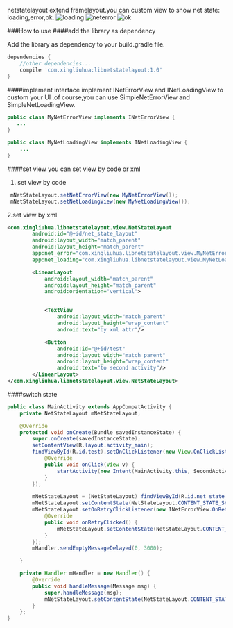 netstatelayout extend framelayout.you can custom view to show net state: loading,error,ok.
![loading](https://github.com/xingliuhua/netStateLayout/blob/master/screenshot-1533289379486.jpg)
![neterror](https://github.com/xingliuhua/netStateLayout/blob/master/screenshot-1533289408273.jpg)
![ok](https://github.com/xingliuhua/netStateLayout/blob/master/screenshot-1533289418975.jpg)

###How to use
####add the library as dependency

Add the library as dependency to your build.gradle file.
```gradle
dependencies {
	//other dependencies...
	compile 'com.xingliuhua:libnetstatelayout:1.0'
}
```
####implement interface
implement INetErrorView and INetLoadingView to custom your UI .of course,you can use SimpleNetErrorView and SimpleNetLoadingView.
```java
public class MyNetErrorView implements INetErrorView {
   ...
}
```
```java
public class MyNetLoadingView implements INetLoadingView {
    ...
}
```
####set view
you can set view by code or xml
1. set view by code
```java
 mNetStateLayout.setNetErrorView(new MyNetErrorView());
 mNetStateLayout.setNetLoadingView(new MyNetLoadingView());
```
2.set view by xml
```xml
<com.xingliuhua.libnetstatelayout.view.NetStateLayout
        android:id="@+id/net_state_layout"
        android:layout_width="match_parent"
        android:layout_height="match_parent"
        app:net_error="com.xingliuhua.libnetstatelayout.view.MyNetErrorView"
        app:net_loading="com.xingliuhua.libnetstatelayout.view.MyNetLoadingView">

        <LinearLayout
            android:layout_width="match_parent"
            android:layout_height="match_parent"
            android:orientation="vertical">


            <TextView
                android:layout_width="match_parent"
                android:layout_height="wrap_content"
                android:text="by xml attr"/>

            <Button
                android:id="@+id/test"
                android:layout_width="match_parent"
                android:layout_height="wrap_content"
                android:text="to second activity"/>
        </LinearLayout>
</com.xingliuhua.libnetstatelayout.view.NetStateLayout>
```
####switch state
```java
public class MainActivity extends AppCompatActivity {
    private NetStateLayout mNetStateLayout;

    @Override
    protected void onCreate(Bundle savedInstanceState) {
        super.onCreate(savedInstanceState);
        setContentView(R.layout.activity_main);
        findViewById(R.id.test).setOnClickListener(new View.OnClickListener() {
            @Override
            public void onClick(View v) {
                startActivity(new Intent(MainActivity.this, SecondActivity.class));
            }
        });

        mNetStateLayout = (NetStateLayout) findViewById(R.id.net_state_layout);
        mNetStateLayout.setContentState(NetStateLayout.CONTENT_STATE_SHOW_LOADING);
        mNetStateLayout.setOnRetryClickListener(new INetErrorView.OnRetryClickListener() {
            @Override
            public void onRetryClicked() {
                mNetStateLayout.setContentState(NetStateLayout.CONTENT_STATE_HIDE);
            }
        });
        mHandler.sendEmptyMessageDelayed(0, 3000);

    }

    private Handler mHandler = new Handler() {
        @Override
        public void handleMessage(Message msg) {
            super.handleMessage(msg);
            mNetStateLayout.setContentState(NetStateLayout.CONTENT_STATE_SHOW_NET_ERROR);
        }
    };
}
```